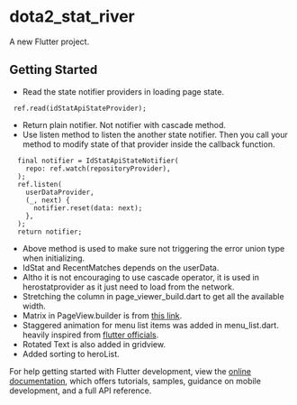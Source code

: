 # dota2_stat_river

A new Flutter project.

## Getting Started

- Read the state notifier providers in loading page state.
```
 ref.read(idStatApiStateProvider);
 ```
- Return plain notifier. Not notifier with cascade method.
- Use listen method to listen the another state notifier. Then you call your method to modify state of that provider inside the callback function.

```
  final notifier = IdStatApiStateNotifier(
    repo: ref.watch(repositoryProvider),
  );
  ref.listen(
    userDataProvider,
    (_, next) {
      notifier.reset(data: next);
    },
  );
  return notifier;
```
- Above method is used to make sure not triggering the error union type when initializing.
- IdStat and RecentMatches depends on the userData.
- Altho it is not encouraging to use cascade operator, it is used in herostatprovider as it just need to load from the network.
- Stretching the column in page_viewer_build.dart to get all the available width.
- Matrix in PageView.builder is from [this link](https://www.youtube.com/watch?v=U61kyISnPZQ&t=1919s).
- Staggered animation for menu list items was added in menu_list.dart. heavily inspired from [flutter officials](https://docs.flutter.dev/cookbook/effects/staggered-menu-animation).
- Rotated Text is also added in gridview.
- Added sorting to heroList.

For help getting started with Flutter development, view the
[online documentation](https://docs.flutter.dev/), which offers tutorials,
samples, guidance on mobile development, and a full API reference.
